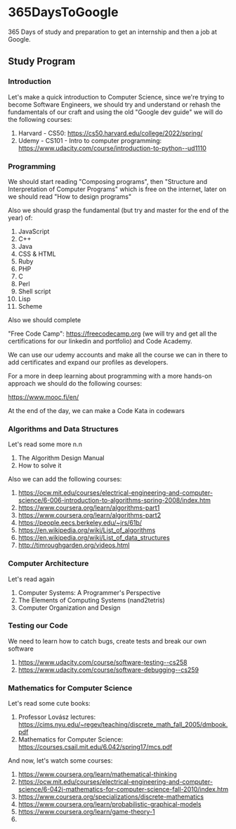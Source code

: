 # 365DaysToGoogle
365 Days of study and preparation to get an internship and then a job at Google.

## Study Program

### Introduction

Let's make a quick introduction to Computer Science, since we're trying to become Software Engineers, we should try and understand or rehash the fundamentals of our craft and using the old "Google dev guide" we will do the following courses:

1. Harvard - CS50: https://cs50.harvard.edu/college/2022/spring/
2. Udemy - CS101 - Intro to computer programming: https://www.udacity.com/course/introduction-to-python--ud1110

### Programming

We should start reading "Composing programs", then "Structure and Interpretation of Computer Programs" which is free on the internet, later on we should read "How to design programs"

Also we should grasp the fundamental (but try and master for the end of the year) of:

1. JavaScript
2. C++
3. Java
4. CSS & HTML
5. Ruby
6. PHP
7. C
8. Perl
9. Shell script
10. Lisp
11. Scheme

Also we should complete 

"Free Code Camp": https://freecodecamp.org (we will try and get all the certifications for our linkedin and portfolio) and Code Academy.

We can use our udemy accounts and make all the course we can in there to add certificates and expand our profiles as developers.

For a more in deep learning about programming with a more hands-on approach we should do the following courses:

https://www.mooc.fi/en/

At the end of the day, we can make a Code Kata in codewars

### Algorithms and Data Structures

Let's read some more n.n

1. The Algorithm Design Manual
2. How to solve it

Also we can add the following courses:

1. https://ocw.mit.edu/courses/electrical-engineering-and-computer-science/6-006-introduction-to-algorithms-spring-2008/index.htm
2. https://www.coursera.org/learn/algorithms-part1
3. https://www.coursera.org/learn/algorithms-part2
4. https://people.eecs.berkeley.edu/~jrs/61b/
5. https://en.wikipedia.org/wiki/List_of_algorithms
6. https://en.wikipedia.org/wiki/List_of_data_structures
7. http://timroughgarden.org/videos.html

### Computer Architecture

Let's read again

1. Computer Systems: A Programmer's Perspective
2. The Elements of Computing Systems (nand2tetris)
3. Computer Organization and Design

### Testing our Code

We need to learn how to catch bugs, create tests and break our own software

1. https://www.udacity.com/course/software-testing--cs258
2. https://www.udacity.com/course/software-debugging--cs259

### Mathematics for Computer Science

Let's read some cute books:

1. Professor Lovász lectures: https://cims.nyu.edu/~regev/teaching/discrete_math_fall_2005/dmbook.pdf
2. Mathematics for Computer Science: https://courses.csail.mit.edu/6.042/spring17/mcs.pdf

And now, let's watch some courses:

1. https://www.coursera.org/learn/mathematical-thinking
2. https://ocw.mit.edu/courses/electrical-engineering-and-computer-science/6-042j-mathematics-for-computer-science-fall-2010/index.htm
3. https://www.coursera.org/specializations/discrete-mathematics
4. https://www.coursera.org/learn/probabilistic-graphical-models
5. https://www.coursera.org/learn/game-theory-1
6. 
